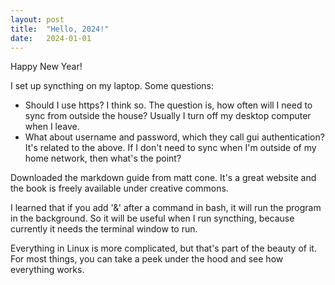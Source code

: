 ```yaml
---
layout: post
title:  "Hello, 2024!"
date:   2024-01-01
---
```

Happy New Year!

I set up syncthing on my laptop.
Some questions:    
- Should I use https? I think so. The question is, how often will I need to sync from outside the house? Usually I turn off my desktop computer when I leave. 
- What about username and password, which they call gui authentication? It's related to the above. If I don't need to sync when I'm outside of my home network, then what's the point?

Downloaded the markdown guide from matt cone. It's a great website and the book is freely available under creative commons. 

I learned that if you add '&' after a command in bash, it will run the program in the background. So it will be useful when I run syncthing, because currently it needs the terminal window to run. 

Everything in Linux is more complicated, but that's part of the beauty of it. For most things, you can take a peek under the hood and see how everything works. 